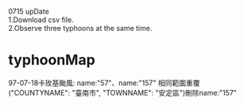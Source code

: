 0715 upDate  
1.Download csv file.  
2.Observe three typhoons at the same time.  

# typhoonMap
97-07-18卡玫基颱風: name:"57"、name:"157" 相同範圍重覆("COUNTYNAME": "臺南市", "TOWNNAME": "安定區")刪除name:"157"
